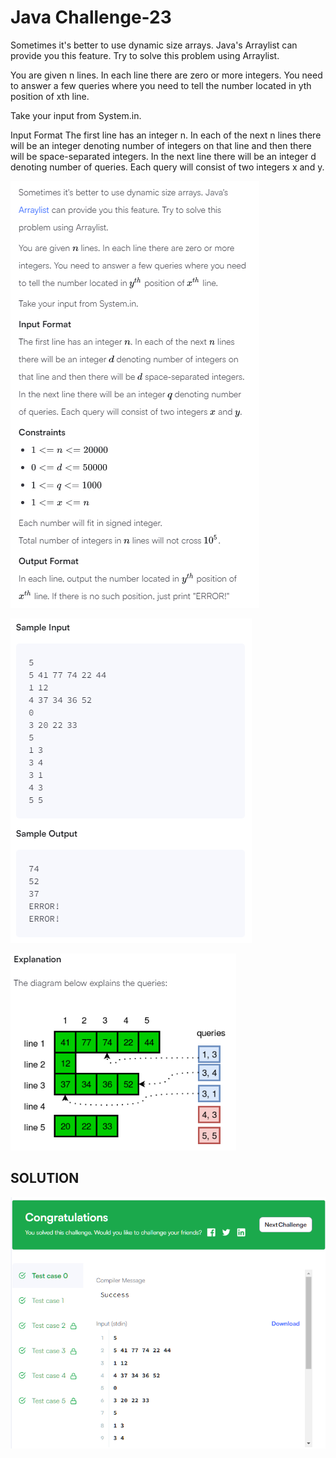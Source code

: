 # Java Challenge-23

Sometimes it's better to use dynamic size arrays. Java's Arraylist can provide you this feature. Try to solve this problem using Arraylist.

You are given n lines. In each line there are zero or more integers. You need to answer a few queries where you need to tell the number located in yth position of xth line.

Take your input from System.in.

Input Format
The first line has an integer n. In each of the next n lines there will be an integer  denoting number of integers on that line and then there will be  space-separated integers. In the next line there will be an integer d denoting number of queries. Each query will consist of two integers x and y.

![IMG](./img/_23_01.png)

![IMG](./img/_23_02.png)

![IMG](./img/_23_03.png)

## SOLUTION

![IMG](./img/_23_04.png)